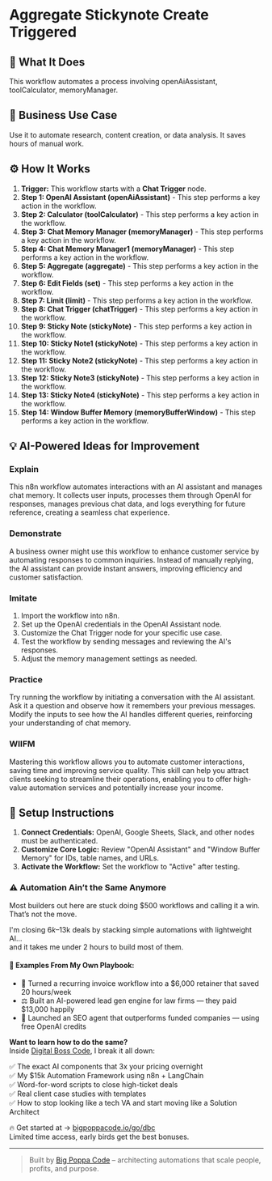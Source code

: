 # Aggregate Stickynote Create Triggered

## 🚀 What It Does
This workflow automates a process involving openAiAssistant, toolCalculator, memoryManager.

## 💼 Business Use Case
Use it to automate research, content creation, or data analysis. It saves hours of manual work.

## ⚙️ How It Works
1.  **Trigger:** This workflow starts with a **Chat Trigger** node.
2. **Step 1: OpenAI Assistant (openAiAssistant)** - This step performs a key action in the workflow.
3. **Step 2: Calculator (toolCalculator)** - This step performs a key action in the workflow.
4. **Step 3: Chat Memory Manager (memoryManager)** - This step performs a key action in the workflow.
5. **Step 4: Chat Memory Manager1 (memoryManager)** - This step performs a key action in the workflow.
6. **Step 5: Aggregate (aggregate)** - This step performs a key action in the workflow.
7. **Step 6: Edit Fields (set)** - This step performs a key action in the workflow.
8. **Step 7: Limit (limit)** - This step performs a key action in the workflow.
9. **Step 8: Chat Trigger (chatTrigger)** - This step performs a key action in the workflow.
10. **Step 9: Sticky Note (stickyNote)** - This step performs a key action in the workflow.
11. **Step 10: Sticky Note1 (stickyNote)** - This step performs a key action in the workflow.
12. **Step 11: Sticky Note2 (stickyNote)** - This step performs a key action in the workflow.
13. **Step 12: Sticky Note3 (stickyNote)** - This step performs a key action in the workflow.
14. **Step 13: Sticky Note4 (stickyNote)** - This step performs a key action in the workflow.
15. **Step 14: Window Buffer Memory (memoryBufferWindow)** - This step performs a key action in the workflow.

## 💡 AI-Powered Ideas for Improvement
### Explain
This n8n workflow automates interactions with an AI assistant and manages chat memory. It collects user inputs, processes them through OpenAI for responses, manages previous chat data, and logs everything for future reference, creating a seamless chat experience.

### Demonstrate
A business owner might use this workflow to enhance customer service by automating responses to common inquiries. Instead of manually replying, the AI assistant can provide instant answers, improving efficiency and customer satisfaction.

### Imitate
1. Import the workflow into n8n.
2. Set up the OpenAI credentials in the OpenAI Assistant node.
3. Customize the Chat Trigger node for your specific use case.
4. Test the workflow by sending messages and reviewing the AI's responses.
5. Adjust the memory management settings as needed.

### Practice
Try running the workflow by initiating a conversation with the AI assistant. Ask it a question and observe how it remembers your previous messages. Modify the inputs to see how the AI handles different queries, reinforcing your understanding of chat memory.

### WIIFM
Mastering this workflow allows you to automate customer interactions, saving time and improving service quality. This skill can help you attract clients seeking to streamline their operations, enabling you to offer high-value automation services and potentially increase your income.

## 🔧 Setup Instructions
1. **Connect Credentials:** OpenAI, Google Sheets, Slack, and other nodes must be authenticated.
2. **Customize Core Logic:** Review "OpenAI Assistant" and "Window Buffer Memory" for IDs, table names, and URLs.
3. **Activate the Workflow:** Set the workflow to "Active" after testing.

### ⚠️ Automation Ain’t the Same Anymore

Most builders out here are stuck doing $500 workflows and calling it a win.  
That’s not the move.  

I'm closing $6k–$13k deals by stacking simple automations with lightweight AI...  
and it takes me under 2 hours to build most of them.

#### 🧠 Examples From My Own Playbook:
- 🔁 Turned a recurring invoice workflow into a $6,000 retainer that saved 20 hours/week  
- ⚖️ Built an AI-powered lead gen engine for law firms — they paid $13,000 happily  
- 🚀 Launched an SEO agent that outperforms funded companies — using free OpenAI credits  

**Want to learn how to do the same?**  
Inside [Digital Boss Code](https://bigpoppacode.io/go/dbc), I break it all down:

✅ The exact AI components that 3x your pricing overnight  
✅ My $15k Automation Framework using n8n + LangChain  
✅ Word-for-word scripts to close high-ticket deals  
✅ Real client case studies with templates  
✅ How to stop looking like a tech VA and start moving like a Solution Architect  

🔥 Get started at → [bigpoppacode.io/go/dbc](https://bigpoppacode.io/go/dbc)  
Limited time access, early birds get the best bonuses.

---
> Built by [Big Poppa Code](https://bigpoppacode.io) – architecting automations that scale people, profits, and purpose.
